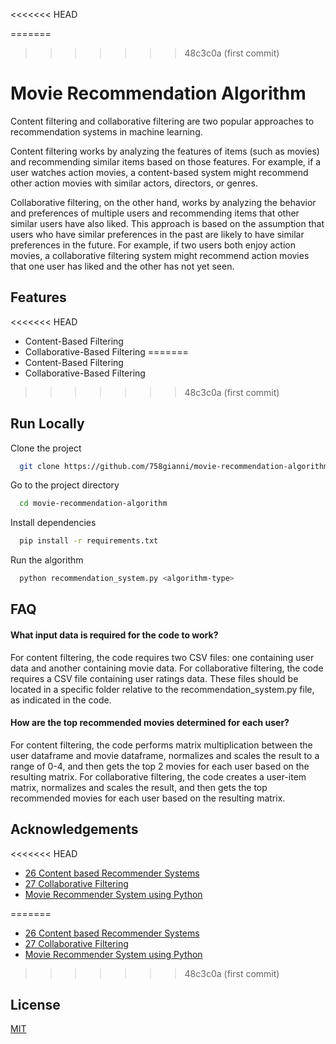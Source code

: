 <<<<<<< HEAD

=======
>>>>>>> 48c3c0a (first commit)
# Movie Recommendation Algorithm

Content filtering and collaborative filtering are two popular approaches to recommendation systems in machine learning.

Content filtering works by analyzing the features of items (such as movies) and recommending similar items based on those features. For example, if a user watches action movies, a content-based system might recommend other action movies with similar actors, directors, or genres.

Collaborative filtering, on the other hand, works by analyzing the behavior and preferences of multiple users and recommending items that other similar users have also liked. This approach is based on the assumption that users who have similar preferences in the past are likely to have similar preferences in the future. For example, if two users both enjoy action movies, a collaborative filtering system might recommend action movies that one user has liked and the other has not yet seen.

## Features

<<<<<<< HEAD
- Content-Based Filtering
- Collaborative-Based Filtering
=======
-   Content-Based Filtering
-   Collaborative-Based Filtering
>>>>>>> 48c3c0a (first commit)

## Run Locally

Clone the project

```bash
  git clone https://github.com/758gianni/movie-recommendation-algorithm
```

Go to the project directory

```bash
  cd movie-recommendation-algorithm
```

Install dependencies

```bash
  pip install -r requirements.txt
```

Run the algorithm

```bash
  python recommendation_system.py <algorithm-type>
```

## FAQ

#### What input data is required for the code to work?

For content filtering, the code requires two CSV files: one containing user data and another containing movie data. For collaborative filtering, the code requires a CSV file containing user ratings data. These files should be located in a specific folder relative to the recommendation_system.py file, as indicated in the code.

#### How are the top recommended movies determined for each user?

For content filtering, the code performs matrix multiplication between the user dataframe and movie dataframe, normalizes and scales the result to a range of 0-4, and then gets the top 2 movies for each user based on the resulting matrix. For collaborative filtering, the code creates a user-item matrix, normalizes and scales the result, and then gets the top recommended movies for each user based on the resulting matrix.

## Acknowledgements

<<<<<<< HEAD
 - [26 Content based Recommender Systems](https://youtu.be/YMZmLx-AUvY)
 - [27 Collaborative Filtering](https://youtu.be/3oCtj29XeYY)
 - [Movie Recommender System using Python](https://youtu.be/R64Lh1Qwl_0)
 
=======
-   [26 Content based Recommender Systems](https://youtu.be/YMZmLx-AUvY)
-   [27 Collaborative Filtering](https://youtu.be/3oCtj29XeYY)
-   [Movie Recommender System using Python](https://youtu.be/R64Lh1Qwl_0)

>>>>>>> 48c3c0a (first commit)
## License

[MIT](https://choosealicense.com/licenses/mit/)
